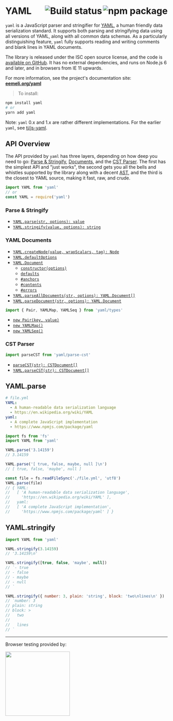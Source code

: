 # YAML <a href="https://www.npmjs.com/package/yaml"><img align="right" src="https://badge.fury.io/js/yaml.svg" title="npm package" /></a><a href="https://travis-ci.org/eemeli/yaml"><img align="right" src="https://travis-ci.org/eemeli/yaml.svg?branch=master" title="Build status" /></a>

`yaml` is a JavaScript parser and stringifier for [YAML](http://yaml.org/), a human friendly data serialization standard. It supports both parsing and stringifying data using all versions of YAML, along with all common data schemas. As a particularly distinguishing feature, `yaml` fully supports reading and writing comments and blank lines in YAML documents.

The library is released under the ISC open source license, and the code is [available on GitHub](https://github.com/eemeli/yaml/). It has no external dependencies, and runs on Node.js 6 and later, and in browsers from IE 11 upwards.

For more information, see the project's documentation site: [**eemeli.org/yaml**](https://eemeli.org/yaml/)

> To install:

```sh
npm install yaml
# or
yarn add yaml
```

Note: `yaml` 0.x and 1.x are rather different implementations. For the earlier `yaml`, see [tj/js-yaml](https://github.com/tj/js-yaml).

## API Overview

The API provided by `yaml` has three layers, depending on how deep you need to go: [Parse & Stringify](https://eemeli.org/yaml/#parse-amp-stringify), [Documents](https://eemeli.org/yaml/#documents), and the [CST Parser](https://eemeli.org/yaml/#cst-parser). The first has the simplest API and "just works", the second gets you all the bells and whistles supported by the library along with a decent [AST](https://eemeli.org/yaml/#content-nodes), and the third is the closest to YAML source, making it fast, raw, and crude.

```js
import YAML from 'yaml'
// or
const YAML = require('yaml')
```

### Parse & Stringify

- [`YAML.parse(str, options): value`](https://eemeli.org/yaml/#yaml-parse)
- [`YAML.stringify(value, options): string`](https://eemeli.org/yaml/#yaml-stringify)

### YAML Documents

- [`YAML.createNode(value, wrapScalars, tag): Node`](https://eemeli.org/yaml/#creating-nodes)
- [`YAML.defaultOptions`](https://eemeli.org/yaml/#options)
- [`YAML.Document`](https://eemeli.org/yaml/#yaml-documents)
  - [`constructor(options)`](https://eemeli.org/yaml/#creating-documents)
  - [`defaults`](https://eemeli.org/yaml/#options)
  - [`#anchors`](https://eemeli.org/yaml/#working-with-anchors)
  - [`#contents`](https://eemeli.org/yaml/#content-nodes)
  - [`#errors`](https://eemeli.org/yaml/#errors)
- [`YAML.parseAllDocuments(str, options): YAML.Document[]`](https://eemeli.org/yaml/#parsing-documents)
- [`YAML.parseDocument(str, options): YAML.Document`](https://eemeli.org/yaml/#parsing-documents)

```js
import { Pair, YAMLMap, YAMLSeq } from 'yaml/types'
```

- [`new Pair(key, value)`](https://eemeli.org/yaml/#creating-nodes)
- [`new YAMLMap()`](https://eemeli.org/yaml/#creating-nodes)
- [`new YAMLSeq()`](https://eemeli.org/yaml/#creating-nodes)

### CST Parser

```js
import parseCST from 'yaml/parse-cst'
```

- [`parseCST(str): CSTDocument[]`](https://eemeli.org/yaml/#parsecst)
- [`YAML.parseCST(str): CSTDocument[]`](https://eemeli.org/yaml/#parsecst)

## YAML.parse

```yaml
# file.yml
YAML:
  - A human-readable data serialization language
  - https://en.wikipedia.org/wiki/YAML
yaml:
  - A complete JavaScript implementation
  - https://www.npmjs.com/package/yaml
```

```js
import fs from 'fs'
import YAML from 'yaml'

YAML.parse('3.14159')
// 3.14159

YAML.parse('[ true, false, maybe, null ]\n')
// [ true, false, 'maybe', null ]

const file = fs.readFileSync('./file.yml', 'utf8')
YAML.parse(file)
// { YAML:
//   [ 'A human-readable data serialization language',
//     'https://en.wikipedia.org/wiki/YAML' ],
//   yaml:
//   [ 'A complete JavaScript implementation',
//     'https://www.npmjs.com/package/yaml' ] }
```

## YAML.stringify

```js
import YAML from 'yaml'

YAML.stringify(3.14159)
// '3.14159\n'

YAML.stringify([true, false, 'maybe', null])
// `- true
// - false
// - maybe
// - null
// `

YAML.stringify({ number: 3, plain: 'string', block: 'two\nlines\n' })
// `number: 3
// plain: string
// block: >
//   two
//
//   lines
// `
```

---

Browser testing provided by:

<a href="https://www.browserstack.com/open-source">
<img width=200 src="https://eemeli.org/yaml/images/browserstack.svg" />
</a>
